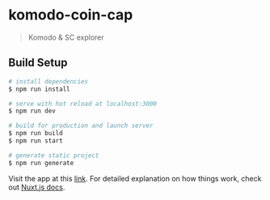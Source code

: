 # komodo-coin-cap

> Komodo &amp; SC explorer

## Build Setup

```bash
# install dependencies
$ npm run install

# serve with hot reload at localhost:3000
$ npm run dev

# build for production and launch server
$ npm run build
$ npm run start

# generate static project
$ npm run generate
```

Visit the app at this [link](http://antara-coin-cap.herokuapp.com/coinCap).
For detailed explanation on how things work, check out [Nuxt.js docs](https://nuxtjs.org).
